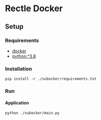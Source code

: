 # Rectle Docker
## Setup

### Requirements
- [docker](https://www.docker.com/)
- [python:^3.8](https://www.python.org/)

### Installation

```
pip install -r ./subocker/requirements.txt
```

### Run

#### Application
```
python ./subocker/main.py
```
